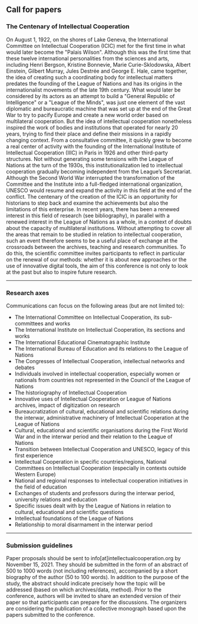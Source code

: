 ## Call for papers

### The Centenary of Intellectual Cooperation

On August 1, 1922, on the shores of Lake Geneva, the International Committee on Intellectual Cooperation (ICIC) met for the first time in what would later become the "Palais Wilson". Although this was the first time that these twelve international personalities from the sciences and arts, including Henri Bergson, Kristine Bonnevie, Marie Curie-Sklodowska, Albert Einstein, Gilbert Murray, Jules Destrée and George E. Hale, came together, the idea of creating such a coordinating body for intellectual matters predates the founding of the League of Nations and has its origins in the internationalist movements of the late 19th century. What would later be considered by its actors as an attempt to build a "General Republic of Intelligence" or a "League of the Minds", was just one element of the vast diplomatic and bureaucratic machine that was set up at the end of the Great War to try to pacify Europe and create a new world order based on multilateral cooperation. 
But the idea of intellectual cooperation nonetheless inspired the work of bodies and institutions that operated for nearly 20 years, trying to find their place and define their missions in a rapidly changing context. From a consultative committee, it quickly grew to become a real center of activity with the founding of the International Institute of Intellectual Cooperation (IIIC) in Paris in 1926 and other third-party structures. Not without generating some tensions with the League of Nations at the turn of the 1930s, this institutionalization led to intellectual cooperation gradually becoming independent from the League’s Secretariat. Although the Second World War interrupted the transformation of the Committee and the Institute into a full-fledged international organization, UNESCO would resume and expand the activity in this field at the end of the conflict. 
The centenary of the creation of the ICIC is an opportunity for historians to step back and examine the achievements but also the limitations of this enterprise. In recent years, there has been a renewed interest in this field of research (see bibliography), in parallel with a renewed interest in the League of Nations as a whole, in a context of doubts about the capacity of multilateral institutions. Without attempting to cover all the areas that remain to be studied in relation to intellectual cooperation, such an event therefore seems to be a useful place of exchange at the crossroads between the archives, teaching and research communities. To do this, the scientific committee invites participants to reflect in particular on the renewal of our methods: whether it is about new approaches or the use of innovative digital tools, the aim of this conference is not only to look at the past but also to inspire future research. 

--- 

### Research axes

Communications can focus on the following areas (but are not limited to):

* The International Committee on Intellectual Cooperation, its sub-committees and works
* The International Institute on Intellectual Cooperation, its sections and works
* The International Educational Cinematographic Institute
* The International Bureau of Education and its relations to the League of Nations
* The Congresses of Intellectual Cooperation, intellectual networks and debates
* Individuals involved in intellectual cooperation, especially women or nationals from countries not represented in the Council of the League of Nations
* The historiography of Intellectual Cooperation
* Innovative uses of Intellectual Cooperation or League of Nations archives, impact of digitization on research
* Bureaucratization of cultural, educational and scientific relations during the interwar, administrative machinery of Intellectual Cooperation at the League of Nations 
* Cultural, educational and scientific organisations during the First World War and in the interwar period and their relation to the League of Nations
* Transition between Intellectual Cooperation and UNESCO, legacy of this first experience
* Intellectual Cooperation in specific countries/regions, National Committees on Intellectual Cooperation (especially in contexts outside Western Europe)
* National and regional responses to intellectual cooperation initiatives in the field of education
* Exchanges of students and professors during the interwar period, university relations and education
* Specific issues dealt with by the League of Nations in relation to cultural, educational and scientific questions
* Intellectual foundations of the League of Nations
* Relationship to moral disarmament in the interwar period

---

### Submission guidelines

Paper proposals should be sent to info[at]intellectualcooperation.org by November 15, 2021. They should be submitted in the form of an abstract of 500 to 1000 words (not including references), accompanied by a short biography of the author (50 to 100 words). In addition to the purpose of the study, the abstract should indicate precisely how the topic will be addressed (based on which archives/data, method).
Prior to the conference, authors will be invited to share an extended version of their paper so that participants can prepare for the discussions. The organizers are considering the publication of a collective monograph based upon the papers submitted to the conference.
